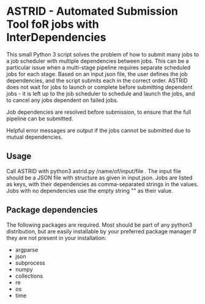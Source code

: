 # ASTRID - Automated Submission Tool foR jobs with InterDependencies

This small Python 3 script solves the problem of how to submit many jobs to a job scheduler with multiple dependencies 
between jobs. This can be a particular issue when a multi-stage pipeline requires separate scheduled jobs for each stage.
Based on an input json file, the user defines the job dependencies, and the script submits each in the correct order. 
ASTRID does not wait for jobs to launch or complete before submitting dependent jobs - it is left up to the job scheduler 
to schedule and launch the jobs, and to cancel any jobs dependent on failed jobs. 

Job dependencies are resolved before submission, to ensure that the full pipeline can be submitted.

Helpful error messages are output if the jobs cannot be submitted due to mutual dependencies.

## Usage

Call ASTRID with python3 astrid.py /name/of/input/file . The input file should be a JSON file with structure as given in 
input.json. Jobs are listed as keys, with their dependencies as comma-separated strings in the values. Jobs with no 
dependencies use the empty string "" as their value.

## Package dependencies

The following packages are required. Most should be part of any python3 distribution, but are easily installable by your 
preferred package manager if they are not present in your installation: 
* argparse 
* json
* subprocess 
* numpy
* collections
* re
* os
* time 
